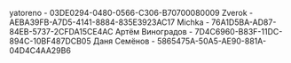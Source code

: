 yatoreno - 03DE0294-0480-0566-C306-B70700080009
Zverok - AEBA39FB-A7D5-4141-8884-835E3923AC17
Michka - 76A1D5BA-AD87-84EB-5737-2CFDA15CE4AC
Артём Виноградов - 7D4C6960-B83F-11DC-894C-10BF487DCB05
Даня Семёнов - 5865475A-50A5-AE90-881A-04D4C4AA29B6
